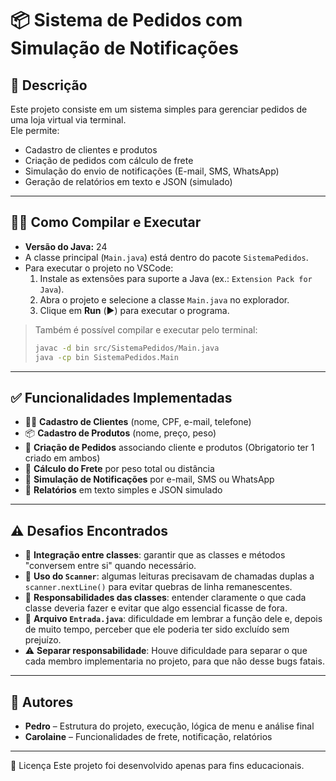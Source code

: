# 📦 Sistema de Pedidos com Simulação de Notificações

## 📜 Descrição
Este projeto consiste em um sistema simples para gerenciar pedidos de uma loja virtual via terminal.  
Ele permite:
- Cadastro de clientes e produtos
- Criação de pedidos com cálculo de frete
- Simulação do envio de notificações (E-mail, SMS, WhatsApp)
- Geração de relatórios em texto e JSON (simulado)

---

## 🧑‍💻 Como Compilar e Executar
- **Versão do Java:** 24
- A classe principal (`Main.java`) está dentro do pacote `SistemaPedidos`.
- Para executar o projeto no VSCode:
  1. Instale as extensões para suporte a Java (ex.: `Extension Pack for Java`).
  2. Abra o projeto e selecione a classe `Main.java` no explorador.
  3. Clique em **Run** (▶️) para executar o programa.

> Também é possível compilar e executar pelo terminal:
> ```bash
> javac -d bin src/SistemaPedidos/Main.java
> java -cp bin SistemaPedidos.Main
> ```

---

## ✅ Funcionalidades Implementadas
- 🧑‍💼 **Cadastro de Clientes** (nome, CPF, e-mail, telefone)
- 📦 **Cadastro de Produtos** (nome, preço, peso)
- 🧾 **Criação de Pedidos** associando cliente e produtos (Obrigatorio ter 1 criado em ambos)
- 🚚 **Cálculo do Frete** por peso total ou distância
- 🔔 **Simulação de Notificações** por e-mail, SMS ou WhatsApp
- 📝 **Relatórios** em texto simples e JSON simulado

---

## ⚠️ Desafios Encontrados
- 🔗 **Integração entre classes**: garantir que as classes e métodos "conversem entre si" quando necessário.
- 🐛 **Uso do `Scanner`**: algumas leituras precisavam de chamadas duplas a `scanner.nextLine()` para evitar quebras de linha remanescentes.
- 🧠 **Responsabilidades das classes**: entender claramente o que cada classe deveria fazer e evitar que algo essencial ficasse de fora.
- 📂 **Arquivo `Entrada.java`**: dificuldade em lembrar a função dele e, depois de muito tempo, perceber que ele poderia ter sido excluído sem prejuízo.
- ⚠️ **Separar responsabilidade**: Houve dificuldade para separar o que cada membro implementaria no projeto, para que não desse bugs fatais.

---

## 👥 Autores
- **Pedro** – Estrutura do projeto, execução, lógica de menu e análise final
- **Carolaine** – Funcionalidades de frete, notificação, relatórios

---

📄 Licença
Este projeto foi desenvolvido apenas para fins educacionais.
